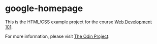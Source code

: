 google-homepage
===============

This is the HTML/CSS example project for the course [Web Development 101](http://www.theodinproject.com/web-development-101/html-css).

For more information, please visit [The Odin Project](http://www.theodinproject.com/).